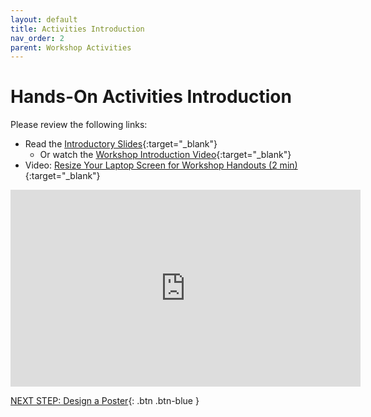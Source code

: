 ```yaml
---
layout: default
title: Activities Introduction
nav_order: 2
parent: Workshop Activities
---
```

# Hands-On Activities Introduction

Please review the following links:

- Read the [Introductory Slides](http://bit.ly/38N9VRE){:target="_blank"} 
  - Or watch the [Workshop Introduction Video](https://www.youtube.com/watch?v=g3pdyid7BjU){:target="_blank"}
- Video: [Resize Your Laptop Screen for Workshop Handouts (2 min)](https://www.youtube.com/watch?v=Igk5hZUfzN0){:target="_blank"}

<iframe width="560" height="315" src="https://www.youtube.com/watch?v=g3pdyid7BjU" title="Design and Layout with Canva - UVic Libraries DSC" frameborder="0" allow="accelerometer; autoplay; clipboard-write; encrypted-media; gyroscope; picture-in-picture; web-share" allowfullscreen></iframe>

[NEXT STEP: Design a Poster](canva-poster.html){: .btn .btn-blue }
